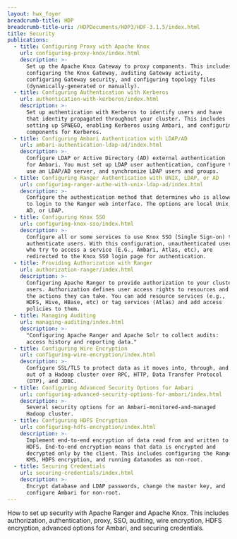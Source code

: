 ```yaml
---
layout: hwx_foyer
breadcrumb-title: HDP
breadcrumb-title-uri: /HDPDocuments/HDP3/HDF-3.1.5/index.html
title: Security
publications:
  - title: Configuring Proxy with Apache Knox
    url: configuring-proxy-knox/index.html
    description: >-
      Set up the Apache Knox Gateway to proxy components. This includes
      configuring the Knox Gateway, auditing Gateway activity,
      configuring Gateway security, and configuring topology files
      (dynamically-generated or manually).
  - title: Configuring Authentication with Kerberos
    url: authentication-with-kerberos/index.html
    description: >-
      Set up authentication with Kerberos to identify users and have
      that identity propagated throughout your cluster. This includes
      setting up SPNEGO, enabling Kerberos using Ambari, and configuring
      components for Kerberos.
  - title: Configuring Ambari Authentication with LDAP/AD
    url: ambari-authentication-ldap-ad/index.html
    description: >-
      Configure LDAP or Active Directory (AD) external authentication
      for Ambari. You must set up LDAP user authentication, configure to
      use an LDAP/AD server, and synchronize LDAP users and groups.
  - title: Configuring Ranger Authentication with UNIX, LDAP, or AD
    url: configuring-ranger-authe-with-unix-ldap-ad/index.html
    description: >-
      Configure the authentication method that determines who is allowed
      to login to the Ranger web interface. The options are local Unix,
      AD, or LDAP.
  - title: Configuring Knox SSO
    url: configuring-knox-sso/index.html
    description: >-
      Configure all or some services to use Knox SSO (Single Sign-on) to
      authenticate users. With this configuration, unauthenticated users
      who try to access a service (E.G., Ambari, Atlas, etc), are
      redirected to the Knox SSO login page for authentication.
  - title: Providing Authorization with Ranger
    url: authorization-ranger/index.html
    description: >-
      Configuring Apache Ranger to provide authorization to your cluster
      users. Authorization defines user access rights to resources and
      the actions they can take. You can add resource services (e.g.,
      HDFS, Hive, HBase, etc) or tag services (Atlas) and add access
      policies to them.
  - title: Managing Auditing
    url: managing-auditing/index.html
    description: >-
      "Configuring Apache Ranger and Apache Solr to collect audits:
      access history and reporting data."
  - title: Configuring Wire Encryption
    url: configuring-wire-encryption/index.html
    description: >-
      Configure SSL/TLS to protect data as it moves into, through, and
      out of a Hadoop cluster over RPC, HTTP, Data Transfer Protocol
      (DTP), and JDBC.
  - title: Configuring Advanced Security Options for Ambari
    url: configuring-advanced-security-options-for-ambari/index.html
    description: >-
      Several security options for an Ambari-monitored-and-managed
      Hadoop cluster.
  - title: Configuring HDFS Encryption
    url: configuring-hdfs-encryption/index.html
    description: >-
      Implement end-to-end encryption of data read from and written to
      HDFS. End-to-end encryption means that data is encrypted and
      decrypted only by the client. This includes configuring the Ranger
      KMS, HDFS encryption, and running datanodes as non-root.
  - title: Securing Credentials
    url: securing-credentials/index.html
    description: >-
      Encrypt database and LDAP passwords, change the master key, and
      configure Ambari for non-root.
---
```


How to set up security with Apache Ranger and Apache Knox. This includes
authorization, authentication, proxy, SSO, auditing, wire encryption,
HDFS encryption, advanced options for Ambari, and securing credentials.
